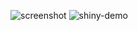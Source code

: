 ![screenshot](https://github.com/user-attachments/assets/25f370e0-9c05-40ff-9f29-430855b1bb36)
![shiny-demo](https://github.com/user-attachments/assets/a76d8d90-6cb7-4f62-89a6-93c57ebc9e4f)
